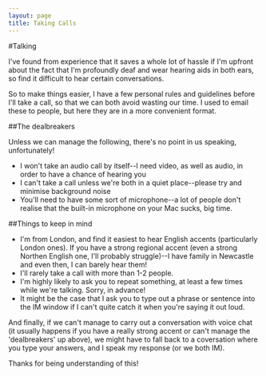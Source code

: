 ```yaml
---
layout: page
title: Taking Calls
---
```


#Talking

I've found from experience that it saves a whole lot of hassle if I'm upfront about the fact that I'm profoundly deaf and wear hearing aids in both ears, so find it difficult to hear certain conversations.

So to make things easier, I have a few personal rules and guidelines before I'll take a call, so that we can both avoid wasting our time. I used to email these to people, but here they are in a more convenient format.


##The dealbreakers

Unless we can manage the following, there's no point in us speaking, unfortunately!

* I won't take an audio call by itself--I need video, as well as audio, in order to have a chance of hearing you
* I can't take a call unless we're both in a quiet place--please try and minimise background noise
* You'll need to have some sort of microphone--a lot of people don't realise that the built-in microphone on your Mac sucks, big time.

##Things to keep in mind

* I'm from London, and find it easiest to hear English accents (particularly London ones). If you have a strong regional accent (even a strong Northen English one, I'll probably struggle)--I have family in Newcastle and even then, I can barely hear them!
* I'll rarely take a call with more than 1-2 people.
* I'm highly likely to ask you to repeat something, at least a few times while we're talking. Sorry, in advance!
* It might be the case that I ask you to type out a phrase or sentence into the IM window if I can't quite catch it when you're saying it out loud.

And finally, if we can't manage to carry out a conversation with voice chat (it usually happens if you have a really strong accent or can't manage the 'dealbreakers' up above), we might have to fall back to a coversation where you type your answers, and I speak my response (or we both IM).

Thanks for being understanding of this!